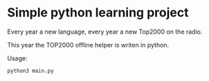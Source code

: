 # Simple python learning project

Every year a new language, every year a new Top2000 on the radio.

This year the TOP2000 offline helper is writen in python.

Usage:
```bash
python3 main.py
```

